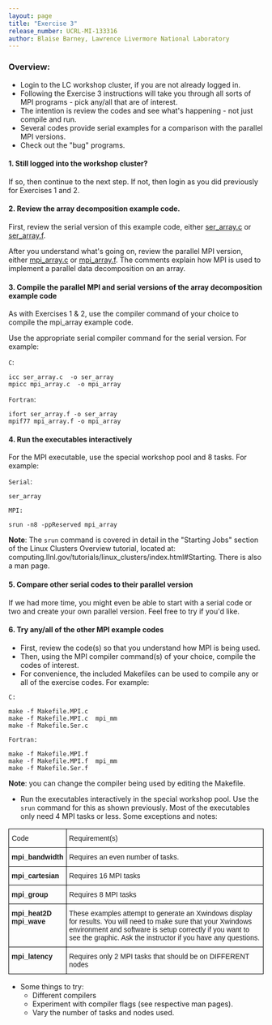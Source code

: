 ```yaml
---
layout: page
title: "Exercise 3"
release_number: UCRL-MI-133316
author: Blaise Barney, Lawrence Livermore National Laboratory
---
```


### Overview:

- Login to the LC workshop cluster, if you are not already logged in.
- Following the Exercise 3 instructions will take you through all sorts of MPI programs - pick any/all that are of interest.
- The intention is review the codes and see what's happening - not just compile and run.
- Several codes provide serial examples for a comparison with the parallel MPI versions.
- Check out the "bug" programs.

#### 1. Still logged into the workshop cluster?
If so, then continue to the next step. If not, then login as you did previously for Exercises 1 and 2.

#### 2. Review the array decomposition example code.

First, review the serial version of this example code, either [ser_array.c](examples/ser_array.c) or [ser_array.f](examples/ser_array.c).

After you understand what's going on, review the parallel MPI version, either [mpi_array.c](examples/mpi_array.c) or [mpi_array.f](examples/mpi_array.f). The comments explain how MPI is used to implement a parallel data decomposition on an array.

#### 3. Compile the parallel MPI and serial versions of the array decomposition example code
As with Exercises 1 & 2, use the compiler command of your choice to compile the mpi_array example code. 

Use the appropriate serial compiler command for the serial version. For example:

`C`:

```
icc ser_array.c  -o ser_array
mpicc mpi_array.c  -o mpi_array
```

`Fortran`:
```
ifort ser_array.f -o ser_array
mpif77 mpi_array.f -o mpi_array
```

#### 4. Run the executables interactively

For the MPI executable, use the special workshop pool and 8 tasks. For example:

`Serial`:	
```
ser_array
```
`MPI:`
```	
srun -n8 -ppReserved mpi_array
```

**Note**: The `srun` command is covered in detail in the "Starting Jobs" section of the Linux Clusters Overview tutorial, located at: computing.llnl.gov/tutorials/linux_clusters/index.html#Starting. There is also a man page.

#### 5. Compare other serial codes to their parallel version
If we had more time, you might even be able to start with a serial code or two and create your own parallel version. Feel free to try if you'd like.

#### 6. Try any/all of the other MPI example codes

- First, review the code(s) so that you understand how MPI is being used.
- Then, using the MPI compiler command(s) of your choice, compile the codes of interest.
- For convenience, the included Makefiles can be used to compile any or all of the exercise codes. For example:

`C:`
```	
make -f Makefile.MPI.c
make -f Makefile.MPI.c  mpi_mm
make -f Makefile.Ser.c 
```
`Fortran:`
```
make -f Makefile.MPI.f
make -f Makefile.MPI.f  mpi_mm
make -f Makefile.Ser.f 
```

**Note**: you can change the compiler being used by editing the Makefile.

- Run the executables interactively in the special workshop pool. Use the `srun` command for this as shown previously. 
Most of the executables only need 4 MPI tasks or less. Some exceptions and notes:

<table style="border-collapse:collapse;border-spacing:0" class="tg"><thead><tr><th style="border-color:black;border-style:solid;border-width:1px;font-family:Arial, sans-serif;font-size:14px;font-weight:normal;overflow:hidden;padding:10px 5px;position:-webkit-sticky;position:sticky;text-align:left;top:-1px;vertical-align:top;will-change:transform;word-break:normal">Code</th><th style="border-color:black;border-style:solid;border-width:1px;font-family:Arial, sans-serif;font-size:14px;font-weight:normal;overflow:hidden;padding:10px 5px;position:-webkit-sticky;position:sticky;text-align:left;top:-1px;vertical-align:top;will-change:transform;word-break:normal">Requirement(s)</th></tr></thead><tbody><tr><td style="border-color:black;border-style:solid;border-width:1px;font-family:Arial, sans-serif;font-size:14px;font-weight:bold;overflow:hidden;padding:10px 5px;text-align:left;vertical-align:top;word-break:normal"><span style="font-weight:bold">mpi_bandwidth</span></td><td style="border-color:black;border-style:solid;border-width:1px;font-family:Arial, sans-serif;font-size:14px;overflow:hidden;padding:10px 5px;text-align:left;vertical-align:top;word-break:normal"><span style="font-weight:normal">Requires an even number of tasks.</span></td></tr><tr><td style="border-color:black;border-style:solid;border-width:1px;font-family:Arial, sans-serif;font-size:14px;font-weight:bold;overflow:hidden;padding:10px 5px;text-align:left;vertical-align:top;word-break:normal"><span style="font-weight:bold">mpi_cartesian</span></td><td style="border-color:black;border-style:solid;border-width:1px;font-family:Arial, sans-serif;font-size:14px;overflow:hidden;padding:10px 5px;text-align:left;vertical-align:top;word-break:normal">Requires 16 MPI tasks</td></tr><tr><td style="border-color:black;border-style:solid;border-width:1px;font-family:Arial, sans-serif;font-size:14px;font-weight:bold;overflow:hidden;padding:10px 5px;text-align:left;vertical-align:top;word-break:normal"><span style="font-weight:bold">mpi_group</span></td><td style="border-color:black;border-style:solid;border-width:1px;font-family:Arial, sans-serif;font-size:14px;overflow:hidden;padding:10px 5px;text-align:left;vertical-align:top;word-break:normal">Requires 8 MPI tasks</td></tr><tr><td style="border-color:black;border-style:solid;border-width:1px;font-family:Arial, sans-serif;font-size:14px;font-weight:bold;overflow:hidden;padding:10px 5px;text-align:left;vertical-align:top;word-break:normal"><span style="font-weight:bold">mpi_heat2D </span><br><span style="font-weight:bold">mpi_wave</span></td><td style="border-color:black;border-style:solid;border-width:1px;font-family:Arial, sans-serif;font-size:14px;overflow:hidden;padding:10px 5px;text-align:left;vertical-align:top;word-break:normal">These examples attempt to generate an Xwindows display for results. You will need to make sure that your Xwindows environment and software is setup correctly if you want to see the graphic. Ask the instructor if you have any questions.</td></tr><tr><td style="border-color:black;border-style:solid;border-width:1px;font-family:Arial, sans-serif;font-size:14px;font-weight:bold;overflow:hidden;padding:10px 5px;text-align:left;vertical-align:top;word-break:normal"><span style="font-weight:bold">mpi_latency</span></td><td style="border-color:black;border-style:solid;border-width:1px;font-family:Arial, sans-serif;font-size:14px;overflow:hidden;padding:10px 5px;text-align:left;vertical-align:top;word-break:normal">Requires only 2 MPI tasks that should be on DIFFERENT nodes</td></tr></tbody></table>


- Some things to try:
    * Different compilers
    * Experiment with compiler flags (see respective man pages).
    * Vary the number of tasks and nodes used.

